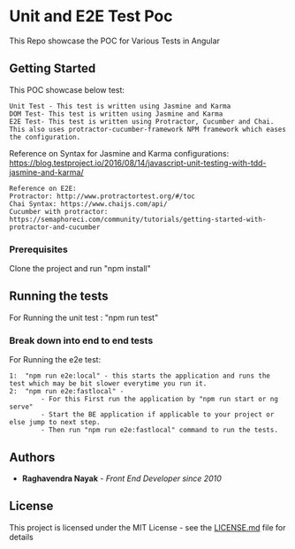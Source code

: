 # Unit and E2E Test Poc

This Repo showcase the POC for Various Tests in Angular

## Getting Started

This POC showcase below test:
```
Unit Test - This test is written using Jasmine and Karma
DOM Test- This test is written using Jasmine and Karma
E2E Test- This test is written using Protractor, Cucumber and Chai. This also uses protractor-cucumber-framework NPM framework which eases the configuration.
```

Reference on Syntax for Jasmine and Karma configurations: https://blog.testproject.io/2016/08/14/javascript-unit-testing-with-tdd-jasmine-and-karma/

```
Reference on E2E:
Protractor: http://www.protractortest.org/#/toc
Chai Syntax: https://www.chaijs.com/api/
Cucumber with protractor: https://semaphoreci.com/community/tutorials/getting-started-with-protractor-and-cucumber
```

### Prerequisites

Clone the project and run "npm install"

## Running the tests

For Running the unit test : "npm run test"

### Break down into end to end tests

For Running the e2e test: 
```
1:  "npm run e2e:local" - this starts the application and runs the test which may be bit slower everytime you run it.
2:  "npm run e2e:fastlocal" - 
        - For this First run the application by "npm run start or ng serve"
        - Start the BE application if applicable to your project or else jump to next step.
        - Then run "npm run e2e:fastlocal" command to run the tests.
```

## Authors

* **Raghavendra Nayak** - *Front End Developer since 2010*

## License

This project is licensed under the MIT License - see the [LICENSE.md](LICENSE.md) file for details
